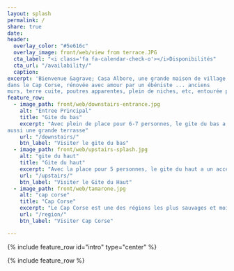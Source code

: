```yaml
---
layout: splash
permalink: /
share: true
date:
header:
  overlay_color: "#5e616c"
  overlay_image: front/web/view from terrace.JPG
  cta_label: "<i class='fa fa-calendar-check-o'></i>Disponibilités"
  cta_url: "/availability/"
  caption:
excerpt: 'Bienvenue &agrave; Casa Albore, une grande maison de village
dans le Cap Corse, rénovée avec amour par un ébéniste ... anciens
murs, terre cuite, poutres apparentes, plein de niches, etc, entourée par la nature, avec vue sur mer et maquis, avec l’ile de Capraia en face.'
feature_row:
  - image_path: front/web/downstairs-entrance.jpg
    alt: "Entree Principal"
    title: "Gite du bas"
    excerpt: "Avec plein de place pour 6-7 personnes, le gite du bas a
aussi une grande terrasse"
    url: "/downstairs/"
    btn_label: "Visiter le gite du bas"
  - image_path: front/web/upstairs-splash.jpg
    alt: "gite du haut"
    title: "Gite du haut"
    excerpt: "Avec la place pour 5 personnes, le gite du haut a un access independent et un grand salon"
    url: "/upstairs/"
    btn_label: "Visiter le Gite du Haut"
  - image_path: front/web/tamarone.jpg
    alt: "cap corse"
    title: "Cap Corse"
    excerpt: "Le Cap Corse est une des régions les plus sauvages et moins peuplée de toute l'île de Beauté."
    url: "/region/"
    btn_label: "Visiter Cap Corse"

---
```


{% include feature_row id="intro" type="center" %}

{% include feature_row %}
